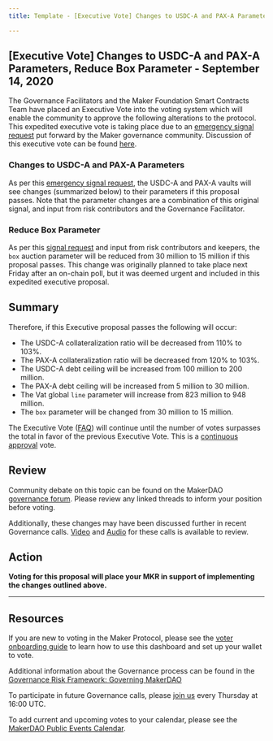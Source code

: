 ```yaml
---
title: Template - [Executive Vote] Changes to USDC-A and PAX-A Parameters, Reduce Box Parameter - September 14, 2020

---
```

## [Executive Vote] Changes to USDC-A and PAX-A Parameters, Reduce Box Parameter - September 14, 2020

The Governance Facilitators and the Maker Foundation Smart Contracts Team have placed an Executive Vote into the voting system which will enable the community to approve the following alterations to the protocol. This expedited executive vote is taking place due to an [emergency signal request](https://forum.makerdao.com/t/signal-request-should-we-take-emergency-action-to-fix-the-peg/4096) put forward by the Maker governance community. Discussion of this executive vote can be found [here](https://forum.makerdao.com/t/expedited-executive-vote-2020-09-14/4125).

### Changes to USDC-A and PAX-A Parameters

As per this [emergency signal request](https://forum.makerdao.com/t/signal-request-should-we-take-emergency-action-to-fix-the-peg/4096), the USDC-A and PAX-A vaults will see changes (summarized below) to their parameters if this proposal passes. Note that the parameter changes are a combination of this original signal, and input from risk contributors and the Governance Facilitator.

### Reduce Box Parameter

As per this [signal request](https://forum.makerdao.com/t/signal-request-should-we-change-box-ttl-auction-parameters/4023) and input from risk contributors and keepers, the `box` auction parameter will be reduced from 30 million to 15 million if this proposal passes. This change was originally planned to take place next Friday after an on-chain poll, but it was deemed urgent and included in this expedited executive proposal.

## Summary

Therefore, if this Executive proposal passes the following will occur:
- The USDC-A collateralization ratio will be decreased from 110% to 103%.
- The PAX-A collateralization ratio will be decreased from 120% to 103%.
- The USDC-A debt ceiling will be increased from 100 million to 200 million.
- The PAX-A debt ceiling will be increased from 5 million to 30 million.
- The Vat global `line` parameter will increase from 823 million to 948 million.
- The `box` parameter will be changed from 30 million to 15 million.

The Executive Vote ([FAQ](https://community-development.makerdao.com/makerdao-mcd-faqs/faqs#governance)) will continue until the number of votes surpasses the total in favor of the previous Executive Vote. This is a [continuous approval](https://community-development.makerdao.com/makerdao-mcd-faqs/faqs/governance#what-is-continuous-approval-voting) vote.

## Review

Community debate on this topic can be found on the MakerDAO [governance forum](https://forum.makerdao.com/). Please review any linked threads to inform your position before voting.

Additionally, these changes may have been discussed further in recent Governance calls. [Video](https://www.youtube.com/playlist?list=PLLzkWCj8ywWNq5-90-Id6VPSsrk4OWVan) and [Audio](https://soundcloud.com/makerdao/sets/governance-calls) for these calls is available to review.

## Action

**Voting for this proposal will place your MKR in support of implementing the changes outlined above.**

---

## Resources

If you are new to voting in the Maker Protocol, please see the [voter onboarding guide](https://community-development.makerdao.com/onboarding/voter-onboarding) to learn how to use this dashboard and set up your wallet to vote.

Additional information about the Governance process can be found in the [Governance Risk Framework: Governing MakerDAO](https://community-development.makerdao.com/governance/governance-risk-framework)

To participate in future Governance calls, please [join us](https://community-development.makerdao.com/governance/governance-and-risk-meetings) every Thursday at 16:00 UTC.

To add current and upcoming votes to your calendar, please see the [MakerDAO Public Events Calendar](https://calendar.google.com/calendar/embed?src=makerdao.com_3efhm2ghipksegl009ktniomdk%40group.calendar.google.com&ctz=America%2FLos_Angeles).
